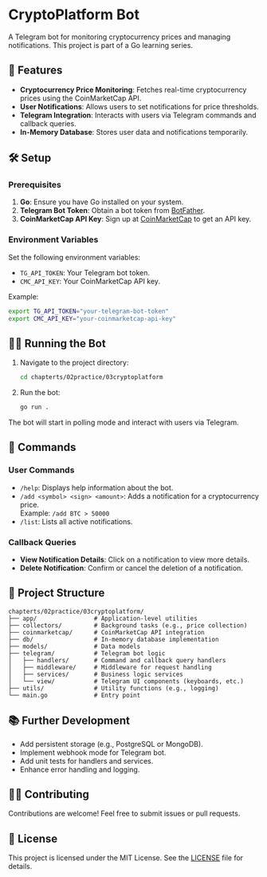 # CryptoPlatform Bot

A Telegram bot for monitoring cryptocurrency prices and managing notifications. This project is part of a Go learning series.

## 🚀 Features

- **Cryptocurrency Price Monitoring**: Fetches real-time cryptocurrency prices using the CoinMarketCap API.
- **User Notifications**: Allows users to set notifications for price thresholds.
- **Telegram Integration**: Interacts with users via Telegram commands and callback queries.
- **In-Memory Database**: Stores user data and notifications temporarily.

## 🛠 Setup

### Prerequisites

1. **Go**: Ensure you have Go installed on your system.
2. **Telegram Bot Token**: Obtain a bot token from [BotFather](https://core.telegram.org/bots#botfather).
3. **CoinMarketCap API Key**: Sign up at [CoinMarketCap](https://coinmarketcap.com/) to get an API key.

### Environment Variables

Set the following environment variables:

- `TG_API_TOKEN`: Your Telegram bot token.
- `CMC_API_KEY`: Your CoinMarketCap API key.

Example:

```bash
export TG_API_TOKEN="your-telegram-bot-token"
export CMC_API_KEY="your-coinmarketcap-api-key"
```

## 🏃‍♂️ Running the Bot

1. Navigate to the project directory:

   ```bash
   cd chapterts/02practice/03cryptoplatform
   ```

2. Run the bot:

   ```bash
   go run .
   ```

The bot will start in polling mode and interact with users via Telegram.

## 📖 Commands

### User Commands

- `/help`: Displays help information about the bot.
- `/add <symbol> <sign> <amount>`: Adds a notification for a cryptocurrency price.  
  Example: `/add BTC > 50000`
- `/list`: Lists all active notifications.

### Callback Queries

- **View Notification Details**: Click on a notification to view more details.
- **Delete Notification**: Confirm or cancel the deletion of a notification.

## 🔧 Project Structure

```
chapterts/02practice/03cryptoplatform/
├── app/                # Application-level utilities
├── collectors/         # Background tasks (e.g., price collection)
├── coinmarketcap/      # CoinMarketCap API integration
├── db/                 # In-memory database implementation
├── models/             # Data models
├── telegram/           # Telegram bot logic
│   ├── handlers/       # Command and callback query handlers
│   ├── middleware/     # Middleware for request handling
│   ├── services/       # Business logic services
│   └── view/           # Telegram UI components (keyboards, etc.)
├── utils/              # Utility functions (e.g., logging)
└── main.go             # Entry point
```

## 📚 Further Development

- Add persistent storage (e.g., PostgreSQL or MongoDB).
- Implement webhook mode for Telegram bot.
- Add unit tests for handlers and services.
- Enhance error handling and logging.

## 🧑‍💻 Contributing

Contributions are welcome! Feel free to submit issues or pull requests.

## 📜 License

This project is licensed under the MIT License. See the [LICENSE](../../LICENSE) file for details.